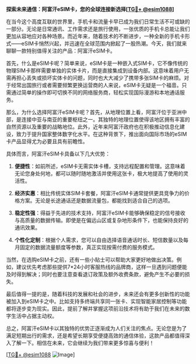 **探索未来通信：阿富汗eSIM卡，您的全球连接新选择[[TG💪+ @esim1088](https://t.me/s/esim1088)]**

在当今这个高度互联的世界里，手机卡和流量卡早已成为我们日常生活不可或缺的一部分。无论是日常通讯、工作需求还是旅行使用，一张优质的手机卡总能让我们更加从容地应对各种场景。而近年来，随着技术的不断进步，一种全新的手机卡形式——eSIM卡悄然兴起，并迅速在全球范围内掀起了一股热潮。今天，我们就来聊聊一款特别值得关注的产品：阿富汗eSIM卡。

首先，什么是eSIM卡呢？简单来说，eSIM卡是一种嵌入式SIM卡，它不像传统的物理SIM卡那样需要单独的实体卡片，而是直接集成到设备内部。这意味着用户无需再担心丢失或损坏实体卡的问题，同时也大大减少了携带多张SIM卡的麻烦。对于经常出国旅行或者需要频繁更换运营商的人来说，eSIM卡无疑是一个福音。只需通过简单的操作即可切换不同的网络服务商，轻松实现国际漫游和本地通话服务。

那么，为什么选择阿富汗eSIM卡呢？首先，从地理位置上看，阿富汗位于亚洲中部，是连接中亚与南亚的重要枢纽之一。其独特的地理位置使得该地区拥有丰富的自然资源以及重要的战略地位。此外，近年来阿富汗政府也在积极推动信息化建设，致力于提升国家整体数字化水平。在这种背景下，推出面向国际市场的eSIM卡产品显得尤为必要且具有前瞻性。

具体而言，阿富汗eSIM卡具备以下几大优势：

1. **便捷性**：如前所述，eSIM卡无需实体卡槽，支持远程配置和管理。这意味着无论您身处何地，都可以随时随地激活并使用这张卡，极大地提高了使用的灵活性。
   
2. **经济实惠**：相比传统实体SIM卡套餐，阿富汗eSIM卡通常提供更具竞争力的价格方案。无论是长途通话还是数据流量包，都能找到适合自己的选项。

3. **稳定性强**：得益于先进的技术支持，阿富汗eSIM卡能够确保稳定的信号接收与高质量的数据传输。即使是在偏远山区或复杂地形条件下，也能保持良好的通讯效果。

4. **个性化定制**：根据个人需求，您可以自由选择语音通话时长、短信数量以及每月固定的数据流量额度等参数，真正实现按需付费的服务模式。

当然，在选购eSIM卡之前，还有一些小贴士可以帮助大家更好地做出决策。例如，建议优先考虑那些提供7*24小时客服热线的品牌商，这样一旦遇到问题便能及时得到解决；同时也要注意查看退订政策及额外收费条款，避免产生不必要的损失。

最后值得一提的是，随着科技的发展和社会的进步，未来还会有更多创新性的功能被加入到eSIM卡之中。比如支持多终端共享同一张卡、实现智能家居控制等功能都将逐步变为现实。因此，提前了解并掌握这项前沿技术将有助于我们在未来的数字生活中占据主动权。

总之，阿富汗eSIM卡以其独特的优势正逐渐成为人们关注的焦点。无论您是为了满足短期出行的需求，还是希望长期享受便捷高效的通信体验，这款产品都值得深入了解一下。相信在未来，它会继续为我们带来更多惊喜与便利！

[[TG💪+ @esim1088](https://t.me/s/esim1088) ![Image](https://i.postimg.cc/4NQfJmqS/Snipaste-2025-05-13-00-14-12.png)]